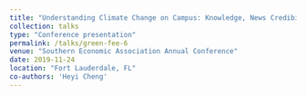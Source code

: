 ```yaml
---
title: "Understanding Climate Change on Campus: Knowledge, News Credibility, and a Green Fee"
collection: talks
type: "Conference presentation"
permalink: /talks/green-fee-6
venue: "Southern Economic Association Annual Conference"
date: 2019-11-24
location: "Fort Lauderdale, FL"
co-authors: 'Heyi Cheng'
---
```


<!-- Google tag (gtag.js) -->
<script async src="https://www.googletagmanager.com/gtag/js?id=G-Q95WSVMDNZ"></script>
<script>
  window.dataLayer = window.dataLayer || [];
  function gtag(){dataLayer.push(arguments);}
  gtag('js', new Date());

  gtag('config', 'G-Q95WSVMDNZ');
</script>